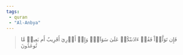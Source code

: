 ```yaml
---
tags: 
 - quran 
 - "Al-Anbya"
---
```


> فَإِن تَوَلَّوۡاْ فَقُلۡ ءَاذَنتُكُمۡ عَلَىٰ سَوَآءٖۖ وَإِنۡ أَدۡرِيٓ أَقَرِيبٌ أَم بَعِيدٞ مَّا تُوعَدُونَ
